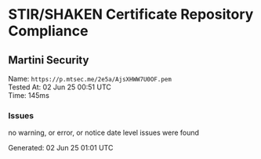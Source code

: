 # STIR/SHAKEN Certificate Repository Compliance

## Martini Security

Name: `https://p.mtsec.me/2e5a/AjsXHWW7U0OF.pem`\
Tested At: 02 Jun 25 00:51 UTC\
Time: 145ms

### Issues

no warning, or error, or notice date level issues were found

Generated: 02 Jun 25 01:01 UTC